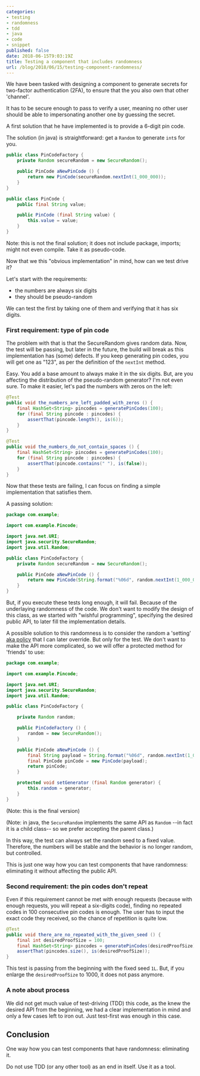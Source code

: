 ```yaml
---
categories:
- testing
- randomness
- tdd
- java
- code
- snippet
published: false
date: 2018-06-15T9:03:19Z
title: Testing a component that includes randomness
url: /blog/2018/06/15/testing-component-randomness/
---
```


We have been tasked with designing a component to generate secrets for two-factor authentication (2FA), to ensure that the you also own that other 'channel'.

It has to be secure enough to pass to verify a user, meaning no other user should be able to impersonating another one by guessing the secret.

A first solution that he have implemented is to provide a 6-digit pin code.

The solution (in java) is straightforward: get a `Random` to generate `int`s for you.

```java
public class PinCodeFactory {
    private Random secureRandom = new SecureRandom();

    public PinCode aNewPinCode () {
        return new PinCode(secureRandom.nextInt(1_000_000));
    }
}

public class PinCode {
    public final String value;

    public PinCode (final String value) {
        this.value = value;
    }
}
```

Note: this is not the final solution; it does not include package, imports; might not even compile. Take it as pseudo-code.

Now that we this "obvious implementation" in mind, how can we test drive it?

Let's start with the requirements:

  * the numbers are always six digits
  * they should be pseudo-random

We can test the first by taking one of them and verifying that it has six digits.

### First requirement: type of pin code

The problem with that is that the SecureRandom gives random data. Now, the test will be passing, but later in the future, the build will break as this implementation has (some) defects. If you keep generating pin codes, you will get one as "123", as per the definition of the `nextInt` method.

Easy. You add a base amount to always make it in the six digits. But, are you affecting the distribution of the pseudo-random generator? I'm not even sure. To make it easier, let's pad the numbers with zeros on the left:

```java
@Test
public void the_numbers_are_left_padded_with_zeros () {
    final HashSet<String> pincodes = generatePinCodes(100);
    for (final String pincode : pincodes) {
        assertThat(pincode.length(), is(6));
    }
}

@Test
public void the_numbers_do_not_contain_spaces () {
    final HashSet<String> pincodes = generatePinCodes(100);
    for (final String pincode : pincodes) {
        assertThat(pincode.contains(" "), is(false));
    }
}
```

Now that these tests are failing, I can focus on finding a simple implementation that satisfies them.

A passing solution:

```java
package com.example;

import com.example.Pincode;

import java.net.URI;
import java.security.SecureRandom;
import java.util.Random;

public class PinCodeFactory {
    private Random secureRandom = new SecureRandom();

    public PinCode aNewPinCode () {
        return new PinCode(String.format("%06d", random.nextInt(1_000_000)));
    }
}
```

But, if you execute these tests long enough, it will fail. Because of the underlaying randomness of the code. We don't want to modify the design of this class, as we started with "wishful programming", specifying the desired public API, to later fill the implementation details.

A possible solution to this randomness is to consider the random a 'setting' [aka policy](http://www.mockobjects.com/2006/10/different-kinds-of-collaborators.html) that I can later override. But only for the test. We don't want to make the API more complicated, so we will offer a protected method for 'friends' to use:

```java
package com.example;

import com.example.Pincode;

import java.net.URI;
import java.security.SecureRandom;
import java.util.Random;

public class PinCodeFactory {

    private Random random;

    public PinCodeFactory () {
        random = new SecureRandom();
    }

    public PinCode aNewPinCode () {
        final String payload = String.format("%06d", random.nextInt(1_000_000));
        final PinCode pinCode = new PinCode(payload);
        return pinCode;
    }

    protected void setGenerator (final Random generator) {
        this.random = generator;
    }
}
```

(Note: this is the final version)

(Note: in java, the `SecureRandom` implements the same API as `Random` --in fact it is a child class-- so we prefer accepting the parent class.)

In this way, the test can always set the random seed to a fixed value. Therefore, the numbers will be stable and the behavior is no longer random, but controlled. 

This is just one way how you can test components that have randomness: eliminating it without affecting the public API.

### Second requirement: the pin codes don't repeat

Even if this requirement cannot be met with enough requests (because with enough requests, you will repeat a six-digits code), finding no repeated codes in 100 consecutive pin codes is enough. The user has to input the exact code they received, so the chance of repetition is quite low.

```java
@Test
public void there_are_no_repeated_with_the_given_seed () {
    final int desiredProofSize = 100;
    final HashSet<String> pincodes = generatePinCodes(desiredProofSize);
    assertThat(pincodes.size(), is(desiredProofSize));
}
```

This test is passing from the beginning with the fixed seed `1L`. But, if you enlarge the `desiredProofSize` to 1000, it does not pass anymore.

### A note about process

We did not get much value of test-driving (TDD) this code, as the knew the desired API from the beginning, we had a clear implementation in mind and only a few cases left to iron out. Just test-first was enough in this case.

## Conclusion

One way how you can test components that have randomness: eliminating it.

Do not use TDD (or any other tool) as an end in itself. Use it as a tool.
